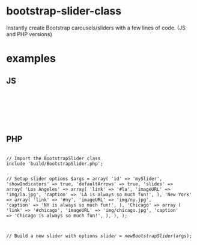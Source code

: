 # bootstrap-slider-class
Instantly create Bootstrap carousels/sliders with a few lines of code. (JS and PHP versions)

# examples

## JS
<code>
<!-- Javascript Boostrap Carousel --> 
<div id="newCarousel"></div>
<link rel="stylesheet" type="text/css" href="css/style.css">
<script src="build/BootstrapSlider.js" type="text/javascript"></script>
<script>
  // Create Bootstrap slider
  var slider = new BootstrapSlider({
    id: '#newCarousel',
    showIndicators: true,
    defaultArrows: true,
    slides: [
      {
        imageURL: 'img/la.jpg',
        link: '#la',
        caption: {
          title: 'Los Angeles',
          description: 'LA is always so much fun!',
        }
      },
      {
        imageURL: 'img/ny.jpg',
        link: '#ny',
        caption: {
          title: 'New York',
          description: 'NY is always so much fun!',
        }
      },
      {
        imageURL: 'img/chicago.jpg',
        link: '#chicago',
        caption: {
          title: 'Chicago',
          description: 'Chicago is always so much fun!',
        }
      }
    ]
  });
</script>
</code>

## PHP
<code>
// Import the BootstrapSlider class
include 'build/BootstrapSlider.php';

// Setup slider options
$args = array(
  'id' => 'mySlider',
  'showIndicators' => true,
  'defaultArrows' => true,
  'slides' => array(
    'Los Angeles' => array(
      'link' => '#la',
      'imageURL'	=>	'img/la.jpg',
      'caption' => 'LA is always so much fun!',
    ), 
    'New York' => array(
      'link' => '#ny',
      'imageURL'	=>	'img/ny.jpg',
      'caption' => 'NY is always so much fun!',
    ), 
    'Chicago' => array (
      'link' => '#chicago',
      'imageURL'	=>	'img/chicago.jpg',
      'caption' => 'Chicago is always so much fun!',
    ),
  ),
);

// Build a new slider with options
$slider = new BootstrapSlider($args);
</code>
